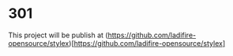 # 301

This project will be publish at (https://github.com/ladifire-opensource/stylex)[https://github.com/ladifire-opensource/stylex]
